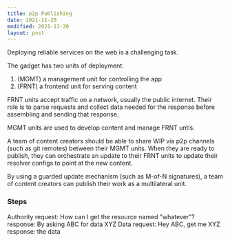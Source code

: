```yaml
---
title: p2p Publishing
date: 2021-11-20
modified: 2021-11-20
layout: post
---
```


Deploying reliable services on the web is a challenging task.

The gadget has two units of deployment:

1. (MGMT) a management unit for controlling the app
2. (FRNT) a frontend unit for serving content

FRNT units accept traffic on a network, usually the public internet. Their role is to parse requests and collect data needed for the response before assembling and sending that response.

MGMT units are used to develop content and manage FRNT untis.

A team of content creators should be able to share WIP via p2p channels (such as git remotes) between their MGMT units. When they are ready to publish, they can orchestrate an update to their FRNT units to update their resolver configs to point at the new content.

By using a guarded update mechanism (such as M-of-N signatures), a team of content creators can publish their work as a multilateral unit.


### Steps

Authority
  request: How can I get the resource named "whatever"?
  response: By asking ABC for data XYZ
Data
  request: Hey ABC, get me XYZ
  response: the data
